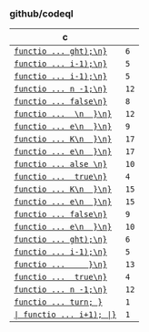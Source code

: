 ### github/codeql

| c |  |
| --- | --- |
| [`functio ... ght);\n}`](https://github.com/github/codeql/blob/cbdd4927cee593b715d8469240ce1d31edaaef9b/javascript/ql/src/Expressions/examples/CompareIdenticalValues.js#L8-L13) | `6` |
| [`functio ... i-1);\n}`](https://github.com/github/codeql/blob/cbdd4927cee593b715d8469240ce1d31edaaef9b/javascript/ql/src/LanguageFeatures/examples/ArgumentsCallerCallee.js#L1-L5) | `5` |
| [`functio ... i-1);\n}`](https://github.com/github/codeql/blob/cbdd4927cee593b715d8469240ce1d31edaaef9b/javascript/ql/src/LanguageFeatures/examples/ArgumentsCallerCalleeGood.js#L1-L5) | `5` |
| [`functio ... n -1;\n}`](https://github.com/github/codeql/blob/cbdd4927cee593b715d8469240ce1d31edaaef9b/javascript/ql/src/Statements/examples/UselessComparisonTest.js#L1-L12) | `12` |
| [`functio ... false\n}`](https://github.com/github/codeql/blob/cbdd4927cee593b715d8469240ce1d31edaaef9b/javascript/ql/test/library-tests/RangeAnalysis/constants.js#L1-L8) | `8` |
| [`functio ...  \n  }\n}`](https://github.com/github/codeql/blob/cbdd4927cee593b715d8469240ce1d31edaaef9b/javascript/ql/test/library-tests/RangeAnalysis/loop.js#L1-L12) | `12` |
| [`functio ... e\n  }\n}`](https://github.com/github/codeql/blob/cbdd4927cee593b715d8469240ce1d31edaaef9b/javascript/ql/test/library-tests/RangeAnalysis/loop.js#L14-L22) | `9` |
| [`functio ... K\n  }\n}`](https://github.com/github/codeql/blob/cbdd4927cee593b715d8469240ce1d31edaaef9b/javascript/ql/test/library-tests/RangeAnalysis/loop.js#L24-L40) | `17` |
| [`functio ... e\n  }\n}`](https://github.com/github/codeql/blob/cbdd4927cee593b715d8469240ce1d31edaaef9b/javascript/ql/test/library-tests/RangeAnalysis/plus.js#L1-L17) | `17` |
| [`functio ... alse \n}`](https://github.com/github/codeql/blob/cbdd4927cee593b715d8469240ce1d31edaaef9b/javascript/ql/test/library-tests/RangeAnalysis/plus.js#L19-L28) | `10` |
| [`functio ...  true\n}`](https://github.com/github/codeql/blob/cbdd4927cee593b715d8469240ce1d31edaaef9b/javascript/ql/test/library-tests/RangeAnalysis/plus.js#L30-L33) | `4` |
| [`functio ... K\n  }\n}`](https://github.com/github/codeql/blob/cbdd4927cee593b715d8469240ce1d31edaaef9b/javascript/ql/test/library-tests/RangeAnalysis/tst.js#L1-L15) | `15` |
| [`functio ... e\n  }\n}`](https://github.com/github/codeql/blob/cbdd4927cee593b715d8469240ce1d31edaaef9b/javascript/ql/test/library-tests/RangeAnalysis/tst.js#L17-L31) | `15` |
| [`functio ... false\n}`](https://github.com/github/codeql/blob/cbdd4927cee593b715d8469240ce1d31edaaef9b/javascript/ql/test/library-tests/RangeAnalysis/tst.js#L33-L41) | `9` |
| [`functio ... e\n  }\n}`](https://github.com/github/codeql/blob/cbdd4927cee593b715d8469240ce1d31edaaef9b/javascript/ql/test/library-tests/RangeAnalysis/tst.js#L43-L52) | `10` |
| [`functio ... ght);\n}`](https://github.com/github/codeql/blob/cbdd4927cee593b715d8469240ce1d31edaaef9b/javascript/ql/test/query-tests/Expressions/CompareIdenticalValues/tst.js#L8-L13) | `6` |
| [`functio ... i-1);\n}`](https://github.com/github/codeql/blob/cbdd4927cee593b715d8469240ce1d31edaaef9b/javascript/ql/test/query-tests/LanguageFeatures/ArgumentsCallerCallee/tst.js#L1-L5) | `5` |
| [`functio ...     }\n}`](https://github.com/github/codeql/blob/cbdd4927cee593b715d8469240ce1d31edaaef9b/javascript/ql/test/query-tests/Security/CWE-834/LoopBoundInjectionExitBad.js#L17-L29) | `13` |
| [`functio ...  true\n}`](https://github.com/github/codeql/blob/cbdd4927cee593b715d8469240ce1d31edaaef9b/javascript/ql/test/query-tests/Statements/UselessComparisonTest/constant.js#L1-L4) | `4` |
| [`functio ... n -1;\n}`](https://github.com/github/codeql/blob/cbdd4927cee593b715d8469240ce1d31edaaef9b/javascript/ql/test/query-tests/Statements/UselessComparisonTest/example.js#L1-L12) | `12` |
| [`functio ... turn; }`](https://github.com/github/codeql/blob/cbdd4927cee593b715d8469240ce1d31edaaef9b/javascript/ql/test/query-tests/Statements/UselessComparisonTest/tst.js#L8-L8) | `1` |
| [`\| functio ... i+1); \|}`](https://github.com/github/codeql/blob/cbdd4927cee593b715d8469240ce1d31edaaef9b/javascript/ql/test/query-tests/Statements/UselessComparisonTest/tst.js#L9-L9) | `1` |
